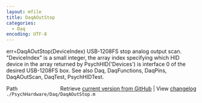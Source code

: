 ```yaml
---
layout: mfile
title: DaqAOutStop
categories:
  - Daq
encoding: UTF-8
---
```


err=DaqAOutStop(DeviceIndex)
USB-1208FS stop analog output scan.
"DeviceIndex" is a small integer, the array index specifying which HID
      device in the array returned by PsychHID('Devices') is interface 0
      of the desired USB-1208FS box.
See also Daq, DaqFunctions, DaqPins, DaqAOutScan, DaqTest,
PsychHIDTest.


<div class="code_header" style="text-align:right;">
  <span style="float:left;">Path&nbsp;&nbsp;</span> <span class="counter">Retrieve <a href=
  "https://raw.github.com/Psychtoolbox-3/Psychtoolbox-3/beta/./PsychHardware/Daq/DaqAOutStop.m">current version from GitHub</a> | View <a href=
  "https://github.com/Psychtoolbox-3/Psychtoolbox-3/commits/beta/./PsychHardware/Daq/DaqAOutStop.m">changelog</a></span>
</div>
<div class="code">
  <code>./PsychHardware/Daq/DaqAOutStop.m</code>
</div>
